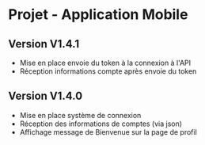 # Projet - Application Mobile

## Version V1.4.1
- Mise en place envoie du token à la connexion à l'API
- Réception informations compte après envoie du token

## Version V1.4.0
- Mise en place système de connexion
- Réception des informations de comptes (via json)
- Affichage message de Bienvenue sur la page de profil
